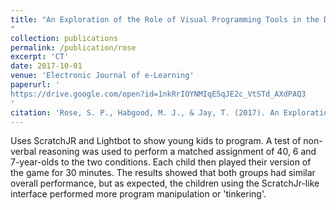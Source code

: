 ```yaml
---
title: "An Exploration of the Role of Visual Programming Tools in the Development of Young Children's Computational Thinking
"
collection: publications
permalink: /publication/rose
excerpt: 'CT'
date: 2017-10-01
venue: 'Electronic Journal of e-Learning'
paperurl: '
https://drive.google.com/open?id=1nkRrIOYNMIqE5qJE2c_VtSTd_AXdPAQ3
'
citation: 'Rose, S. P., Habgood, M. J., & Jay, T. (2017). An Exploration of the Role of Visual Programming Tools in the Development of Young Children's Computational Thinking. Electronic Journal Of E-Learning, 15(4), 297-309.'
---
```


Uses ScratchJR and Lightbot to show young kids to program. A test of non-verbal reasoning was used to perform a matched assignment of 40, 6 and 7-year-olds to the two conditions. Each child then played their version of the game for 30 minutes. The results showed that both groups had similar overall performance, but as expected, the children using the ScratchJr-like interface performed more program manipulation or 'tinkering'.  

